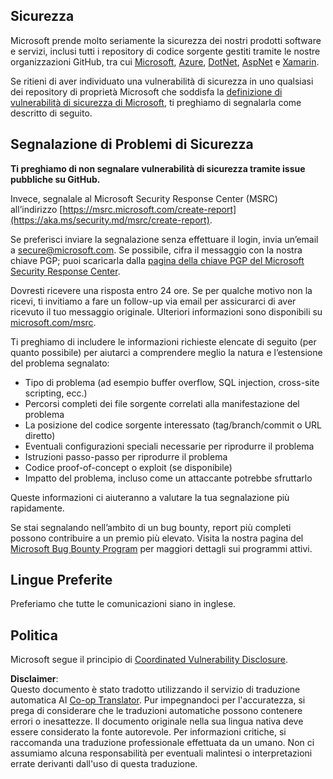 <!--
CO_OP_TRANSLATOR_METADATA:
{
  "original_hash": "cc205495d4eace1fabcdee963024069f",
  "translation_date": "2025-06-12T11:08:11+00:00",
  "source_file": "SECURITY.md",
  "language_code": "it"
}
-->
## Sicurezza

Microsoft prende molto seriamente la sicurezza dei nostri prodotti software e servizi, inclusi tutti i repository di codice sorgente gestiti tramite le nostre organizzazioni GitHub, tra cui [Microsoft](https://github.com/Microsoft), [Azure](https://github.com/Azure), [DotNet](https://github.com/dotnet), [AspNet](https://github.com/aspnet) e [Xamarin](https://github.com/xamarin).

Se ritieni di aver individuato una vulnerabilità di sicurezza in uno qualsiasi dei repository di proprietà Microsoft che soddisfa la [definizione di vulnerabilità di sicurezza di Microsoft](https://aka.ms/security.md/definition), ti preghiamo di segnalarla come descritto di seguito.

## Segnalazione di Problemi di Sicurezza

**Ti preghiamo di non segnalare vulnerabilità di sicurezza tramite issue pubbliche su GitHub.**

Invece, segnalale al Microsoft Security Response Center (MSRC) all’indirizzo [https://msrc.microsoft.com/create-report](https://aka.ms/security.md/msrc/create-report).

Se preferisci inviare la segnalazione senza effettuare il login, invia un’email a [secure@microsoft.com](mailto:secure@microsoft.com). Se possibile, cifra il messaggio con la nostra chiave PGP; puoi scaricarla dalla [pagina della chiave PGP del Microsoft Security Response Center](https://aka.ms/security.md/msrc/pgp).

Dovresti ricevere una risposta entro 24 ore. Se per qualche motivo non la ricevi, ti invitiamo a fare un follow-up via email per assicurarci di aver ricevuto il tuo messaggio originale. Ulteriori informazioni sono disponibili su [microsoft.com/msrc](https://www.microsoft.com/msrc).

Ti preghiamo di includere le informazioni richieste elencate di seguito (per quanto possibile) per aiutarci a comprendere meglio la natura e l’estensione del problema segnalato:

  * Tipo di problema (ad esempio buffer overflow, SQL injection, cross-site scripting, ecc.)
  * Percorsi completi dei file sorgente correlati alla manifestazione del problema
  * La posizione del codice sorgente interessato (tag/branch/commit o URL diretto)
  * Eventuali configurazioni speciali necessarie per riprodurre il problema
  * Istruzioni passo-passo per riprodurre il problema
  * Codice proof-of-concept o exploit (se disponibile)
  * Impatto del problema, incluso come un attaccante potrebbe sfruttarlo

Queste informazioni ci aiuteranno a valutare la tua segnalazione più rapidamente.

Se stai segnalando nell’ambito di un bug bounty, report più completi possono contribuire a un premio più elevato. Visita la nostra pagina del [Microsoft Bug Bounty Program](https://aka.ms/security.md/msrc/bounty) per maggiori dettagli sui programmi attivi.

## Lingue Preferite

Preferiamo che tutte le comunicazioni siano in inglese.

## Politica

Microsoft segue il principio di [Coordinated Vulnerability Disclosure](https://aka.ms/security.md/cvd).

**Disclaimer**:  
Questo documento è stato tradotto utilizzando il servizio di traduzione automatica AI [Co-op Translator](https://github.com/Azure/co-op-translator). Pur impegnandoci per l'accuratezza, si prega di considerare che le traduzioni automatiche possono contenere errori o inesattezze. Il documento originale nella sua lingua nativa deve essere considerato la fonte autorevole. Per informazioni critiche, si raccomanda una traduzione professionale effettuata da un umano. Non ci assumiamo alcuna responsabilità per eventuali malintesi o interpretazioni errate derivanti dall'uso di questa traduzione.